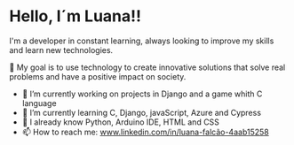 # Hello, I´m Luana!!

I'm a developer in constant learning, always looking to improve my skills and learn new technologies. 

🎯 My goal is to use technology to create innovative solutions that solve real problems and have a positive impact on society.

- 🔭 I’m currently working on projects in Django and a game whith C language
- 🌱 I’m currently learning C, Django, javaScript, Azure and Cypress
- 🌳 I already know Python, Arduino IDE, HTML and CSS
- 📫 How to reach me: www.linkedin.com/in/luana-falcão-4aab15258


